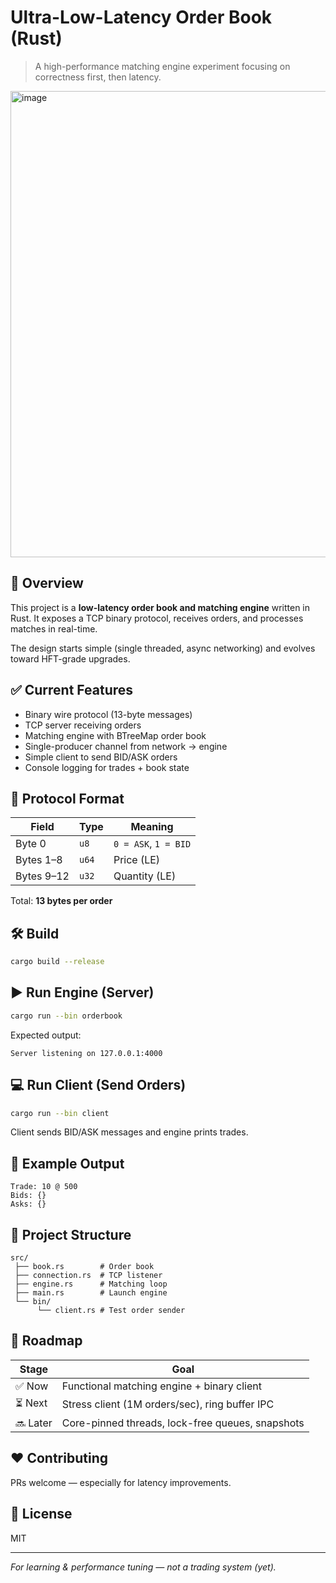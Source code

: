 # Ultra-Low-Latency Order Book (Rust)

> A high-performance matching engine experiment focusing on correctness first, then latency.

<img width="742" height="746" alt="image" src="https://github.com/user-attachments/assets/2d6d271d-6483-47de-8f88-b808f93f5083" />


## 🚀 Overview

This project is a **low-latency order book and matching engine** written in Rust. It exposes a TCP binary protocol, receives orders, and processes matches in real-time.

The design starts simple (single threaded, async networking) and evolves toward HFT-grade upgrades.

## ✅ Current Features

* Binary wire protocol (13-byte messages)
* TCP server receiving orders
* Matching engine with BTreeMap order book
* Single-producer channel from network → engine
* Simple client to send BID/ASK orders
* Console logging for trades + book state

## 🧠 Protocol Format

| Field      | Type  | Meaning              |
| ---------- | ----- | -------------------- |
| Byte 0     | `u8`  | `0 = ASK`, `1 = BID` |
| Bytes 1–8  | `u64` | Price (LE)           |
| Bytes 9–12 | `u32` | Quantity (LE)        |

Total: **13 bytes per order**

## 🛠️ Build

```bash
cargo build --release
```

## ▶️ Run Engine (Server)

```bash
cargo run --bin orderbook
```

Expected output:

```
Server listening on 127.0.0.1:4000
```

## 💻 Run Client (Send Orders)

```bash
cargo run --bin client
```

Client sends BID/ASK messages and engine prints trades.

## 🧪 Example Output

```
Trade: 10 @ 500
Bids: {}
Asks: {}
```

## 📂 Project Structure

```
src/
 ├── book.rs        # Order book
 ├── connection.rs  # TCP listener
 ├── engine.rs      # Matching loop
 ├── main.rs        # Launch engine
 └── bin/
      └── client.rs # Test order sender
```

## 🧭 Roadmap

| Stage    | Goal                                             |
| -------- | ------------------------------------------------ |
| ✅ Now    | Functional matching engine + binary client       |
| ⏳ Next   | Stress client (1M orders/sec), ring buffer IPC   |
| 🔜 Later | Core-pinned threads, lock-free queues, snapshots |

## ❤️ Contributing

PRs welcome — especially for latency improvements.

## 📜 License

MIT

---

*For learning & performance tuning — not a trading system (yet).*
